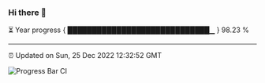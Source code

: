 ### Hi there 👋

⏳ Year progress { █████████████████████████████▁ } 98.23 %

---

⏰ Updated on Sun, 25 Dec 2022 12:32:52 GMT

![Progress Bar CI](https://github.com/ZhaoGui/ZhaoGui/workflows/Progress%20Bar%20CI/badge.svg)
